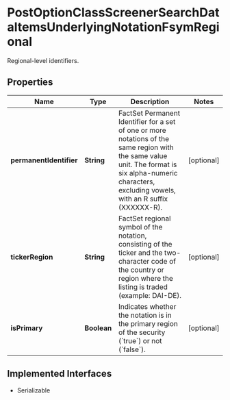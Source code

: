 

# PostOptionClassScreenerSearchDataItemsUnderlyingNotationFsymRegional

Regional-level identifiers.

## Properties

Name | Type | Description | Notes
------------ | ------------- | ------------- | -------------
**permanentIdentifier** | **String** | FactSet Permanent Identifier for a set of one or more notations of the same region with the same value unit. The format is six alpha-numeric characters, excluding vowels, with an R suffix (XXXXXX-R). |  [optional]
**tickerRegion** | **String** | FactSet regional symbol of the notation, consisting of the ticker and the two-character code of the country or region where the listing is traded (example: DAI-DE). |  [optional]
**isPrimary** | **Boolean** | Indicates whether the notation is in the primary region of the security (&#x60;true&#x60;) or not (&#x60;false&#x60;). |  [optional]


## Implemented Interfaces

* Serializable


